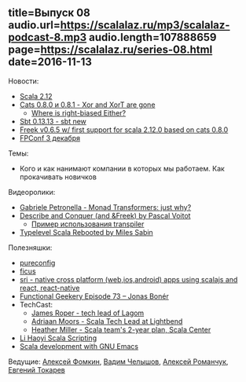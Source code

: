 title=Выпуск 08
audio.url=https://scalalaz.ru/mp3/scalalaz-podcast-8.mp3
audio.length=107888659
page=https://scalalaz.ru/series-08.html
date=2016-11-13
----
Новости:

- [Scala 2.12](http://www.scala-lang.org/news/2.12.0)
- [Cats 0.8.0 и 0.8.1 - Xor and XorT are gone](https://github.com/typelevel/cats/releases)
    - [Where is right-biased Either?](http://typelevel.org/cats/faq.html#either)
- [Sbt 0.13.13 - sbt new](http://www.scala-sbt.org/0.13/docs/sbt-new-and-Templates.html)
- [Freek v0.6.5 w/ first support for scala 2.12.0 based on cats 0.8.0](https://github.com/ProjectSeptemberInc/freek)
- [FPConf 3 декабря](http://fpconf.ru)

Темы:

- Кого и как нанимают компании в которых мы работаем. Как прокачивать новичков

Видеоролики:

- [Gabriele Petronella - Monad Transformers: just why?](https://vimeo.com/170461662)
- [Describe and Conquer (and &Freek) by Pascal Voitot](https://www.youtube.com/watch?v=JX0bJUqZ0MY)
    - [Пример использования transpiler](http://scastie.org/23692)
- [Typelevel Scala Rebooted by Miles Sabin](https://www.youtube.com/watch?v=6H7FsMCuMMk)

Полезняшки:

- [pureconfig](https://github.com/melrief/pureconfig)
- [ficus](https://github.com/iheartradio/ficus)
- [sri - native cross platform (web,ios,android) apps using scalajs and react, react-native](https://github.com/chandu0101/sri)
- [Functional Geekery Episode 73 – Jonas Bonér](https://www.functionalgeekery.com/episode-73-jonas-boner/)
- TechCast:
    - [James Roper - tech lead of Lagom](http://chariotsolutions.com/podcast/techcast-99-james-roper-scala/)
    - [Adriaan Moors - Scala Tech Lead at Lightbend](http://chariotsolutions.com/podcast/techcast-98-adriaan-moors-scala/)
    - [Heather Miller - Scala team's 2-year plan, Scala Center](http://chariotsolutions.com/podcast/techcast-97-heather-miller-scala/)
- [Li Haoyi Scala Scripting](https://vimeo.com/191328477)
- [Scala development with GNU Emacs](http://www.47deg.com/blog/scala-development-with-emacs)

Ведущие: [Алексей Фомкин](http://github.com/fomkin), [Вадим Челышов](http://github.com/dos65),
[Алексей Романчук](http://github.com/13h3r), [Евгений Токарев](http://github.com/strobe)

